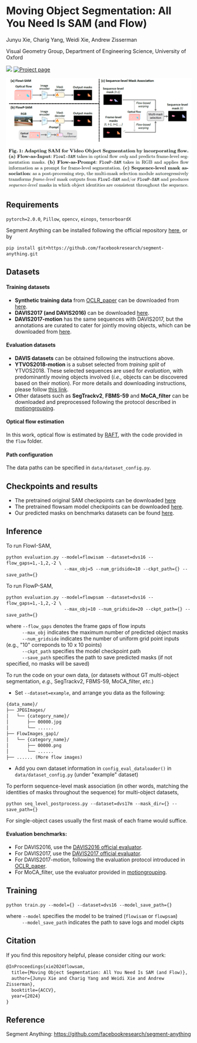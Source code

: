 # Moving Object Segmentation: All You Need Is SAM (and Flow)

Junyu Xie, Charig Yang, Weidi Xie, Andrew Zisserman

Visual Geometry Group, Department of Engineering Science, University of Oxford

<a src="https://img.shields.io/badge/cs.CV-2404.12389-b31b1b?logo=arxiv&logoColor=red" href="https://arxiv.org/abs/2404.12389">  
<img src="https://img.shields.io/badge/cs.CV-2404.12389-b31b1b?logo=arxiv&logoColor=red"></a>
<a href="https://www.robots.ox.ac.uk/~vgg/research/flowsam/" alt="Project page"> 
<img alt="Project page" src="https://img.shields.io/badge/project_page-flowsam-blue"></a>


<p align="center">
  <img src="resources/teaser.png"  width="750"/>
</p>


## Requirements
```pytorch=2.0.0```,
```Pillow```,
```opencv```,
```einops```,
```tensorboardX```

Segment Anything can be installed following the official repository [here](https://github.com/facebookresearch/segment-anything/), or by
```
pip install git+https://github.com/facebookresearch/segment-anything.git
```

## Datasets 
#### Training datasets
* **Synthetic training data** from [OCLR_paper](https://github.com/Jyxarthur/OCLR_model) can be downloaded from [here](https://drive.google.com/drive/folders/1tmDq_vG_BvY5po40Ux5OBds1avUM_CbR?usp=sharing). 
* **DAVIS2017 (and DAVIS2016)** can be downloaded [here](https://davischallenge.org/davis2017/code.html). 
* **DAVIS2017-motion** has the same sequences with DAVIS2017, but the annotations are curated to cater for jointly moving objects, which can be downloaded from [here](https://drive.google.com/drive/folders/16zqUO1WuAp8Am4Giitc9hn2rMao6x_MA?usp=sharing).
#### Evaluation datasets
* **DAVIS datasets** can be obtained following the instructions above.
* **YTVOS2018-motion** is a subset selected from *training split* of YTVOS2018. These selected sequences are used for *evaluation*, with predominantly moving objects involved (*i.e.,* objects can be discovered based on their motion). For more details and downloading instructions, please follow [this link](https://github.com/Jyxarthur/appear-refine/?tab=readme-ov-file#the-youtubevos2018-motion-dataset).
* Other datasets such as **SegTrackv2**, **FBMS-59** and **MoCA_filter** can be downloaded and preprocessed following the protocol described in [motiongrouping](https://github.com/charigyang/motiongrouping).
#### Optical flow estimation
In this work, optical flow is estimated by [RAFT](https://github.com/princeton-vl/RAFT), with the code provided in the ```flow``` folder.
#### Path configuration
The data paths can be specified in ```data/dataset_config.py```.




## Checkpoints and results
* The pretrained original SAM checkpoints can be downloaded [here](https://github.com/facebookresearch/segment-anything/)
* The pretrained flowsam model checkpoints can be downloaded [here](https://drive.google.com/drive/folders/16I6zjJI4FCxhdGVIXgDddC5c64raKEuu?usp=sharing).
* Our predicted masks on benchmarks datasets can be found [here](https://drive.google.com/drive/folders/18dl-1_HHxlVNoav-ZNQmyZekm8JXMiAF?usp=sharing).

## Inference
To run FlowI-SAM,
```
python evaluation.py --model=flowisam --dataset=dvs16 --flow_gaps=1,-1,2,-2 \
                      --max_obj=5 --num_gridside=10 --ckpt_path={} --save_path={}
```
To run FlowP-SAM,
```
python evaluation.py --model=flowpsam --dataset=dvs16 --flow_gaps=1,-1,2,-2 \
                      --max_obj=10 --num_gridside=20 --ckpt_path={} --save_path={}
```
where ```--flow_gaps``` denotes the frame gaps of flow inputs 
<br> &nbsp;&nbsp;&nbsp;&nbsp;&nbsp;&nbsp;&nbsp;&nbsp;&nbsp;&nbsp; 
```--max_obj``` indicates the maximum number of predicted object masks
<br> &nbsp;&nbsp;&nbsp;&nbsp;&nbsp;&nbsp;&nbsp;&nbsp;&nbsp;&nbsp;
```--num_gridside``` indicates the number of uniform grid point inputs (e.g., "10" correponds to 10 x 10 points)
<br> &nbsp;&nbsp;&nbsp;&nbsp;&nbsp;&nbsp;&nbsp;&nbsp;&nbsp;&nbsp;
```--ckpt_path``` specifies the model checkpoint path
<br> &nbsp;&nbsp;&nbsp;&nbsp;&nbsp;&nbsp;&nbsp;&nbsp;&nbsp;&nbsp;
```--save_path``` specifies the path to save predicted masks (if not specified, no masks will be saved)


To run the code on your own data, (or datasets without GT multi-object segmentation, *e.g.,* SegTrackv2, FBMS-59, MoCA_filter, *etc.*)
* Set ```--dataset=example```, and arrange you data as the following:
```
{data_name}/
├── JPEGImages/
│   └── {category_name}/
│       ├── 00000.jpg
│       └── ......
├── FlowImages_gap1/
│   └── {category_name}/
│       ├── 00000.png
│       └── ......
├── ...... (More flow images)
```
* Add you own dataset information in ```config_eval_dataloader()``` in ```data/dataset_config.py``` (under "example" dataset)

To perform sequence-level mask association (in other words, matching the identities of masks throughout the sequence) for multi-object datasets,
```
python seq_level_postprocess.py --dataset=dvs17m --mask_dir={} --save_path={}
```
For single-object cases usually the first mask of each frame would suffice.


#### Evaluation benchmarks:
* For DAVIS2016, use the [DAVIS2016 official evaluator](https://github.com/fperazzi/davis).
* For DAVIS2017, use the [DAVIS2017 official evaluator](https://github.com/fperazzi/davis-2017).
* For DAVIS2017-motion, following the evaluation protocol introduced in [OCLR_paper](https://github.com/Jyxarthur/OCLR_model).
* For MoCA_filter, use the evaluator provided in [motiongrouping](https://github.com/charigyang/motiongrouping).

## Training
```
python train.py --model={} --dataset=dvs16 --model_save_path={}
```
where ```--model``` specifies the model to be trained (```flowisam``` or ```flowpsam```) 
<br> &nbsp;&nbsp;&nbsp;&nbsp;&nbsp;&nbsp;&nbsp;&nbsp;&nbsp;&nbsp; 
```--model_save_path``` indicates the path to save logs and model ckpts

## Citation
If you find this repository helpful, please consider citing our work:
```
@InProceedings{xie2024flowsam,
  title={Moving Object Segmentation: All You Need Is SAM (and Flow)},
  author={Junyu Xie and Charig Yang and Weidi Xie and Andrew Zisserman},
  booktitle={ACCV},
  year={2024}
}
```

## Reference
Segment Anything: https://github.com/facebookresearch/segment-anything



 

 
